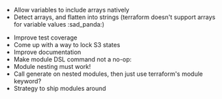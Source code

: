 * Allow variables to include arrays natively
 * Detect arrays, and flatten into strings (terraform doesn't support arrays for variable values :sad\_panda:)
+ Improve test coverage
+ Come up with a way to lock S3 states
+ Improve documentation
+ Make module DSL command not a no-op:
 + Module nesting must work!
  + Call generate on nested modules, then just use terraform's module keyword?
 + Strategy to ship modules around
